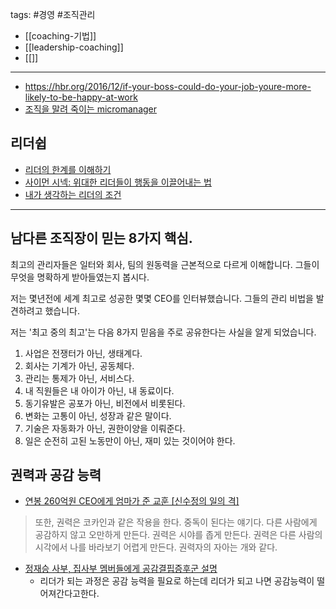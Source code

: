 tags: #경영 #조직관리 


- [[coaching-기법]]
- [[leadership-coaching]]
- [[]]

---

- https://hbr.org/2016/12/if-your-boss-could-do-your-job-youre-more-likely-to-be-happy-at-work
- [조직을 말려 죽이는 micromanager](https://brunch.co.kr/@younghakjang/17)

## 리더쉽
- [리더의 한계를 이해하기](http://jamestic.egloos.com/1995722 "http://jamestic.egloos.com/1995722")
- [사이먼 시넥: 위대한 리더들이 행동을 이끌어내는 법](http://www.ted.com/talks/lang/kor/simon_sinek_how_great_leaders_inspire_action.html "http://www.ted.com/talks/lang/kor/simon_sinek_how_great_leaders_inspire_action.html")
- [내가 생각하는 리더의 조건](http://sungmooncho.com/2011/01/23/leader/ "http://sungmooncho.com/2011/01/23/leader/")

-------

## 남다른 조직장이 믿는 8가지 핵심.

최고의 관리자들은 일터와 회사, 팀의 원동력을 근본적으로 다르게 이해합니다. 그들이 무엇을 명확하게 받아들였는지 봅시다.
  

저는 몇년전에 세계 최고로 성공한 몇몇 CEO를 인터뷰했습니다. 그들의 관리 비법을 발견하려고 했습니다.

저는 '최고 중의 최고'는 다음 8가지 믿음을 주로 공유한다는 사실을 알게 되었습니다.
  

1. 사업은 전쟁터가 아닌, 생태계다.
2. 회사는 기계가 아닌, 공동체다.
3. 관리는 통제가 아닌, 서비스다.
4. 내 직원들은 내 아이가 아닌, 내 동료이다.
5. 동기유발은 공포가 아닌, 비전에서 비롯된다.
6. 변화는 고통이 아닌, 성장과 같은 말이다.
7. 기술은 자동화가 아닌, 권한이양을 이뤄준다.
8. 일은 순전히 고된 노동만이 아닌, 재미 있는 것이어야 한다.

## 권력과 공감 능력
- [연봉 260억원 CEO에게 엄마가 준 교훈 [신수정의 일의 격]](https://n.news.naver.com/article/277/0005091124)

> 또한, 권력은 코카인과 같은 작용을 한다. 중독이 된다는 얘기다. 다른 사람에게 공감하지 않고 오만하게 만든다. 권력은 시야를 좁게 만든다. 권력은 다른 사람의 시각에서 나를 바라보기 어렵게 만든다. 권력자의 자아는 개와 같다.

- [정재승 사부, 집사부 멤버들에게 공감결핍증후군 설명](https://www.youtube.com/watch?v=SBqvuT-LxCE)
	- 리더가 되는 과정은 공감 능력을 필요로 하는데 리더가 되고 나면 공감능력이 떨어져간다고한다.

